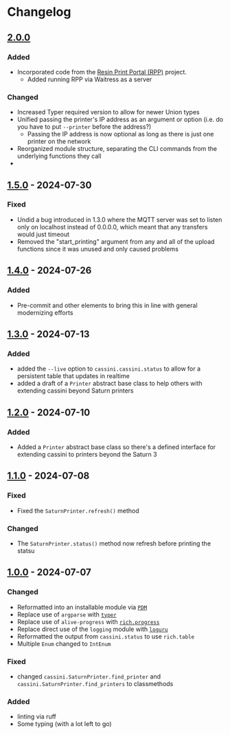 # Changelog

## [2.0.0]

### Added

- Incorporated code from the [Resin Print Portal (RPP)](https://github.com/jjtronics/RPP) project.
    - Added running RPP via Waitress as a server

### Changed

- Increased Typer required version to allow for newer Union types
- Unified passing the printer's IP address as an argument or option (i.e. do
you have to put `--printer` before the address?)
    - Passing the IP address is now optional as long as there is just one printer
        on the network
- Reorganized module structure, separating the CLI commands from the underlying 
    functions they call
- 

## [1.5.0] - 2024-07-30

### Fixed

- Undid a bug introduced in 1.3.0 where the MQTT server was set to listen only on localhost instead of 0.0.0.0, which
    meant that any transfers would just timeout
- Removed the "start_printing" argument from any and all of the upload functions since it was unused and only caused 
    problems

## [1.4.0] - 2024-07-26

### Added

- Pre-commit and other elements to bring this in line with general modernizing efforts

## [1.3.0] - 2024-07-13

### Added

- added the `--live` option to `cassini.cassini.status` to allow for a persistent table that updates in realtime
- added a draft of a `Printer` abstract base class to help others with extending cassini beyond Saturn printers

## [1.2.0] - 2024-07-10

### Added

- Added a `Printer` abstract base class so there's a defined interface for extending cassini to printers beyond the Saturn 3

## [1.1.0] - 2024-07-08

### Fixed

- Fixed the `SaturnPrinter.refresh()` method

### Changed

- The `SaturnPrinter.status()` method now refresh before printing the statsu

## [1.0.0] - 2024-07-07

### Changed

- Reformatted into an installable module via [`PDM`](https://pdm-project.org/)
- Replace use of `argparse` with [`typer`](https://typer.tiangolo.com/)
- Replace use of `alive-progress` with [`rich.progress`](https://rich.readthedocs.io/en/stable/progress.html)
- Replace direct use of the `logging` module with [`loguru`](https://loguru.readthedocs.io/)
- Reformatted the output from `cassini.status` to use `rich.table`
- Multiple `Enum` changed to `IntEnum`

### Fixed
- changed `cassini.SaturnPrinter.find_printer` and `cassini.SaturnPrinter.find_printers` to classmethods

### Added
- linting via ruff
- Some typing (with a lot left to go)

[2.0.0]: https://github.com/milescsmith/cassini/compare/1.5.0..2.0.0
[1.5.0]: https://github.com/milescsmith/cassini/compare/1.4.0..1.5.0
[1.4.0]: https://github.com/milescsmith/cassini/compare/1.3.0..1.4.0
[1.3.0]: https://github.com/milescsmith/cassini/compare/1.2.0..1.3.0
[1.2.0]: https://github.com/milescsmith/cassini/compare/1.1.0..1.2.0
[1.1.0]: https://github.com/milescsmith/cassini/compare/1.0.0..1.1.0
[1.0.0]: https://github.com/milescsmith/cassini/tag/1.0.0

